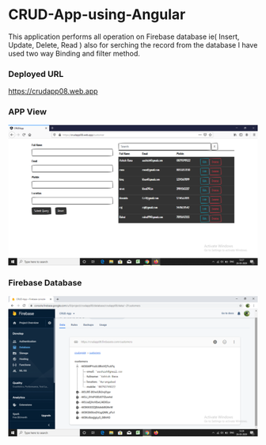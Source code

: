 # CRUD-App-using-Angular             
This application performs all operation on Firebase database ie( Insert, Update, Delete, Read ) also for serching the record from the database I have used two way Binding and filter method.     

### Deployed URL 
https://crudapp08.web.app

### APP View
![](https://github.com/ashishrana080699/CRUD-App-using-Angular/blob/master/Screenshot/Screenshot.png)

### Firebase Database
![](https://github.com/ashishrana080699/CRUD-App-using-Angular/blob/master/Screenshot/Screenshot(1).png)
